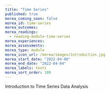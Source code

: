 ```yaml
---
title: "Time Series"
published: true
morea_coming_soon: false
morea_id: time-series
morea_outcomes:
morea_readings:
  - reading-module-time-series
morea_experiences:
morea_assessments:
morea_type: module
morea_icon_url: /morea/images/introduction.jpg
morea_start_date: "2022-04-06"
morea_end_date: "2022-04-04"
morea_labels: tests
morea_sort_order: 100
---
```


Introduction to Time Series Data Analysis
